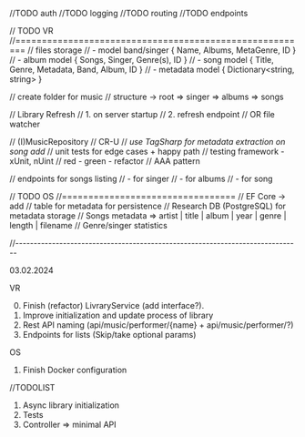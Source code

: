 //TODO auth
//TODO logging
//TODO routing
//TODO endpoints

// TODO VR
//========================================================
// files storage
// - model band/singer { Name, Albums, MetaGenre, ID }
// - album model { Songs, Singer, Genre(s), ID }
// - song model { Title, Genre, Metadata, Band, Album, ID }
// - metadata model { Dictionary<string, string> }

// create folder for music
// structure -> root => singer => albums => songs

// Library Refresh
// 1. on server startup
// 2. refresh endpoint
// OR file watcher

// (I)MusicRepository
// CR-U
// _use TagSharp for metadata extraction on song add_
// unit tests for edge cases + happy path
// testing framework - xUnit, nUint
// red - green - refactor
// AAA pattern

// endpoints for songs listing
// - for singer
// - for albums
// - for song

// TODO OS
//=================================
// EF Core -> add
// table for metadata for persistence
// Research DB (PostgreSQL) for metadata storage
// Songs metadata => artist | title | album | year | genre | length | filename
// Genre/singer statistics

//------------------------------------------------------------------------------

03.02.2024

VR

0. Finish (refactor) LivraryService (add interface?).
1. Improve initialization and update process of library
2. Rest API naming (api/music/performer/{name} + api/music/performer/?)
3. Endpoints for lists (Skip/take optional params)

OS

1. Finish Docker configuration

//TODOLIST

1. Async library initialization
2. Tests
3. Controller => minimal API
